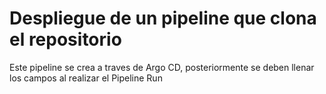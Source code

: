 # Despliegue de un pipeline que clona el repositorio
Este pipeline se crea a traves de Argo CD, posteriormente se deben llenar los campos al realizar el Pipeline Run
